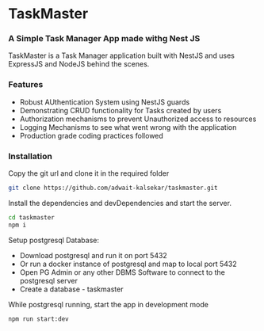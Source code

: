 # TaskMaster

### A Simple Task Manager App made withg Nest JS

TaskMaster is a Task Manager application built with NestJS and uses ExpressJS and NodeJS behind the scenes.

### Features

- Robust AUthentication System using NestJS guards
- Demonstrating CRUD functionality for Tasks created by users
- Authorization mechanisms to prevent Unauthorized access to resources
- Logging Mechanisms to see what went wrong with the application
- Production grade coding practices followed

### Installation

Copy the git url and clone it in the required folder

```sh
git clone https://github.com/adwait-kalsekar/taskmaster.git
```

Install the dependencies and devDependencies and start the server.

```sh
cd taskmaster
npm i
```

Setup postgresql Database:

- Download postgresql and run it on port 5432
- Or run a docker instance of postgresql and map to local port 5432
- Open PG Admin or any other DBMS Software to connect to the postgresql server
- Create a database - taskmaster

While postgresql running, start the app in development mode

```sh
npm run start:dev
```

